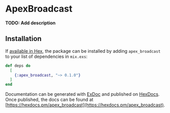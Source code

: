 # ApexBroadcast

**TODO: Add description**

## Installation

If [available in Hex](https://hex.pm/docs/publish), the package can be installed
by adding `apex_broadcast` to your list of dependencies in `mix.exs`:

```elixir
def deps do
  [
    {:apex_broadcast, "~> 0.1.0"}
  ]
end
```

Documentation can be generated with [ExDoc](https://github.com/elixir-lang/ex_doc)
and published on [HexDocs](https://hexdocs.pm). Once published, the docs can
be found at [https://hexdocs.pm/apex_broadcast](https://hexdocs.pm/apex_broadcast).

